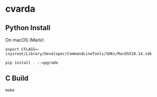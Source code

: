 # cvarda

## Python Install

On macOS (Mark):

`export CFLAGS=-isysroot/Library/Developer/CommandLineTools/SDKs/MacOSX10.14.sdk`


`pip install . --upgrade`


## C Build

`make`
